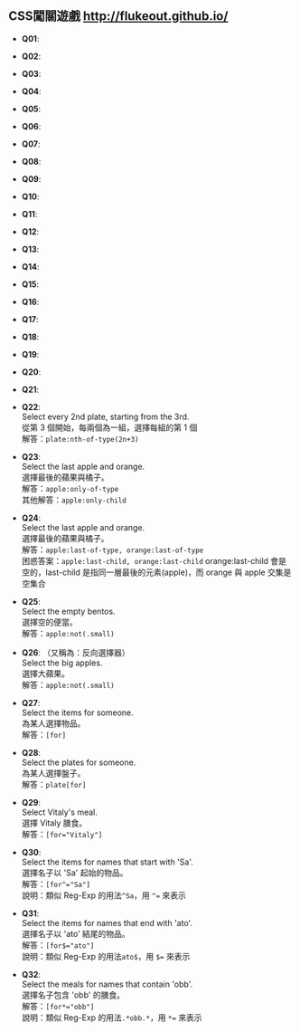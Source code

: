 ## CSS闖關遊戲 http://flukeout.github.io/
- **Q01**:
  <br>
  
- **Q02**:
  <br>
  
- **Q03**:
  <br>
  
- **Q04**:
  <br>
  
- **Q05**:
  <br>
  
- **Q06**:
  <br>
  
- **Q07**:
  <br>
  
- **Q08**:
  <br>
  
- **Q09**:
  <br>
  
- **Q10**:
  <br>
  
- **Q11**:
  <br>
  
- **Q12**:
  <br>
  
- **Q13**:
  <br>
  
- **Q14**:
  <br>
  
- **Q15**:
  <br>
  
- **Q16**:
  <br>
  
- **Q17**:
  <br>
  
- **Q18**:
  <br>
  
- **Q19**:
  <br>
  
- **Q20**:
  <br>
  
- **Q21**:
  <br>
  
- **Q22**:
  <br>Select every 2nd plate, starting from the 3rd.
  <br>從第 3 個開始，每兩個為一組，選擇每組的第 1 個
  <br>解答：```plate:nth-of-type(2n+3)```
  
- **Q23**:
  <br>Select the last apple and orange.
  <br>選擇最後的蘋果與橘子。
  <br>解答：```apple:only-of-type```
  <br>其他解答：```apple:only-child```
  
- **Q24**:
  <br>Select the last apple and orange.
  <br>選擇最後的蘋果與橘子。
  <br>解答：```apple:last-of-type, orange:last-of-type```
  <br>困惑答案：```apple:last-child, orange:last-child``` orange:last-child 會是空的，last-child 是指同一層最後的元素(apple)，而 orange 與 apple 交集是空集合
  
- **Q25**: 
  <br>Select the empty bentos.
  <br>選擇空的便當。
  <br>解答：```apple:not(.small)```
  
- **Q26**: （又稱為：反向選擇器）
  <br>Select the big apples.
  <br>選擇大蘋果。
  <br>解答：```apple:not(.small)```
  
- **Q27**:
  <br>Select the items for someone.
  <br>為某人選擇物品。
  <br>解答：```[for]```
  
- **Q28**:
  <br>Select the plates for someone.
  <br>為某人選擇盤子。
  <br>解答：```plate[for]```
  
- **Q29**:
  <br>Select Vitaly's meal.
  <br>選擇 Vitaly 膳食。
  <br>解答：```[for="Vitaly"]```
  
- **Q30**:
  <br>Select the items for names that start with 'Sa'.
  <br>選擇名子以 'Sa' 起始的物品。
  <br>解答：```[for^="Sa"]```
  <br>說明：類似 Reg-Exp 的用法```^Sa```，用 ```^=``` 來表示
  
- **Q31**:
  <br>Select the items for names that end with 'ato'.
  <br>選擇名子以 'ato' 結尾的物品。
  <br>解答：```[for$="ato"]```
  <br>說明：類似 Reg-Exp 的用法```ato$```，用 ```$=``` 來表示
  
- **Q32**:
  <br>Select the meals for names that contain 'obb'.
  <br>選擇名子包含 'obb' 的膳食。
  <br>解答：```[for*="obb"]```
  <br>說明：類似 Reg-Exp 的用法```.*obb.*```，用 ```*=``` 來表示
  
